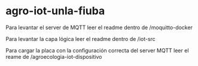 # agro-iot-unla-fiuba

Para levantar el server de MQTT leer el readme dentro de /moquitto-docker

Para levantar la capa lógica leer el readme dentro de /iot-src

Para cargar la placa con la configuración correcta del server MQTT leer el reame de /agroecologia-iot-dispositivo